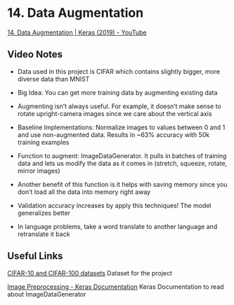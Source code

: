 # 14. Data Augmentation
[14. Data Augmentation | Keras (2019) - YouTube](https://youtu.be/yYqAvlkRwUQ)

## Video Notes
* Data used in this project is CIFAR which contains slightly bigger, more diverse data than MNIST

* Big Idea: You can get more training data by augmenting existing data

* Augmenting isn’t always useful. For example, it doesn’t make sense to rotate upright-camera images since we care about the vertical axis 

* Baseline Implementations: Normalize images to values between 0 and 1 and use non-augmented data. Results in ~63% accuracy with 50k training examples

* Function to augment: ImageDataGenerator. It pulls in batches of training data and lets us modify the data as it comes in (stretch, squeeze, rotate, mirror images) 
 
* Another benefit of this function is it helps with saving memory since you don’t load all the data into memory right away

* Validation accuracy increases by apply this techniques! The model generalizes better

* In language problems, take a word translate to another language and retranslate it back

## Useful Links
[CIFAR-10 and CIFAR-100 datasets](https://www.cs.toronto.edu/~kriz/cifar.html)
Dataset for the project

[Image Preprocessing - Keras Documentation](https://keras.io/preprocessing/image/)
Keras Documentation to read about ImageDataGenerator